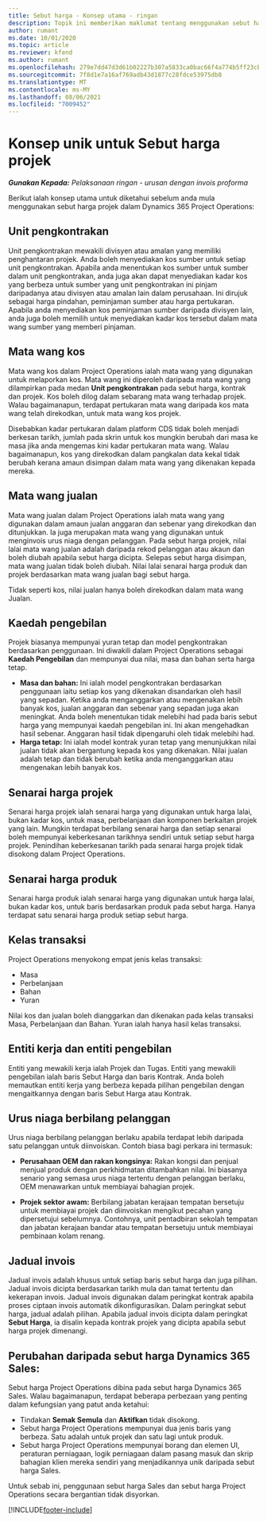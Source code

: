 ```yaml
---
title: Sebut harga - Konsep utama - ringan
description: Topik ini memberikan maklumat tentang menggunakan sebut harga projek dalam Project Operations.
author: rumant
ms.date: 10/01/2020
ms.topic: article
ms.reviewer: kfend
ms.author: rumant
ms.openlocfilehash: 279e7dd47d3d61b02227b307a5833ca0bac66f4a774b5ff23cb69aac417e2f0e
ms.sourcegitcommit: 7f8d1e7a16af769adb43d1877c28fdce53975db8
ms.translationtype: MT
ms.contentlocale: ms-MY
ms.lasthandoff: 08/06/2021
ms.locfileid: "7009452"
---
```

# <a name="concepts-unique-to-project-quotes"></a>Konsep unik untuk Sebut harga projek

_**Gunakan Kepada:** Pelaksanaan ringan - urusan dengan invois proforma_


Berikut ialah konsep utama untuk diketahui sebelum anda mula menggunakan sebut harga projek dalam Dynamics 365 Project Operations:

## <a name="contracting-unit"></a>Unit pengkontrakan

Unit pengkontrakan mewakili divisyen atau amalan yang memiliki penghantaran projek. Anda boleh menyediakan kos sumber untuk setiap unit pengkontrakan. Apabila anda menentukan kos sumber untuk sumber dalam unit pengkontrakan, anda juga akan dapat menyediakan kadar kos yang berbeza untuk sumber yang unit pengkontrakan ini pinjam daripadanya atau divisyen atau amalan lain dalam perusahaan. Ini dirujuk sebagai harga pindahan, peminjaman sumber atau harga pertukaran. Apabila anda menyediakan kos peminjaman sumber daripada divisyen lain, anda juga boleh memilih untuk menyediakan kadar kos tersebut dalam mata wang sumber yang memberi pinjaman.

## <a name="cost-currency"></a>Mata wang kos

Mata wang kos dalam Project Operations ialah mata wang yang digunakan untuk melaporkan kos. Mata wang ini diperoleh daripada mata wang yang dilampirkan pada medan **Unit pengkontrakan** pada sebut harga, kontrak dan projek. Kos boleh dilog dalam sebarang mata wang terhadap projek. Walau bagaimanapun, terdapat pertukaran mata wang daripada kos mata wang telah direkodkan, untuk mata wang kos projek.

Disebabkan kadar pertukaran dalam platform CDS tidak boleh menjadi berkesan tarikh, jumlah pada skrin untuk kos mungkin berubah dari masa ke masa jika anda mengemas kini kadar pertukaran mata wang. Walau bagaimanapun, kos yang direkodkan dalam pangkalan data kekal tidak berubah kerana amaun disimpan dalam mata wang yang dikenakan kepada mereka.

## <a name="sales-currency"></a>Mata wang jualan

Mata wang jualan dalam Project Operations ialah mata wang yang digunakan dalam amaun jualan anggaran dan sebenar yang direkodkan dan ditunjukkan. Ia juga merupakan mata wang yang digunakan untuk menginvois urus niaga dengan pelanggan. Pada sebut harga projek, nilai lalai mata wang jualan adalah daripada rekod pelanggan atau akaun dan boleh diubah apabila sebut harga dicipta. Selepas sebut harga disimpan, mata wang jualan tidak boleh diubah. Nilai lalai senarai harga produk dan projek berdasarkan mata wang jualan bagi sebut harga.

Tidak seperti kos, nilai jualan hanya boleh direkodkan dalam mata wang Jualan.

## <a name="billing-method"></a>Kaedah pengebilan

Projek biasanya mempunyai yuran tetap dan model pengkontrakan berdasarkan penggunaan. Ini diwakili dalam Project Operations sebagai **Kaedah Pengebilan** dan mempunyai dua nilai, masa dan bahan serta harga tetap.

- **Masa dan bahan:** Ini ialah model pengkontrakan berdasarkan penggunaan iaitu setiap kos yang dikenakan disandarkan oleh hasil yang sepadan. Ketika anda menganggarkan atau mengenakan lebih banyak kos, jualan anggaran dan sebenar yang sepadan juga akan meningkat. Anda boleh menentukan tidak melebihi had pada baris sebut harga yang mempunyai kaedah pengebilan ini. Ini akan mengehadkan hasil sebenar. Anggaran hasil tidak dipengaruhi oleh tidak melebihi had.
- **Harga tetap:** Ini ialah model kontrak yuran tetap yang menunjukkan nilai jualan tidak akan bergantung kepada kos yang dikenakan. Nilai jualan adalah tetap dan tidak berubah ketika anda menganggarkan atau mengenakan lebih banyak kos.

## <a name="project-price-lists"></a>Senarai harga projek

Senarai harga projek ialah senarai harga yang digunakan untuk harga lalai, bukan kadar kos, untuk masa, perbelanjaan dan komponen berkaitan projek yang lain. Mungkin terdapat berbilang senarai harga dan setiap senarai boleh mempunyai keberkesanan tarikhnya sendiri untuk setiap sebut harga projek. Penindihan keberkesanan tarikh pada senarai harga projek tidak disokong dalam Project Operations.

## <a name="product-price-lists"></a>Senarai harga produk

Senarai harga produk ialah senarai harga yang digunakan untuk harga lalai, bukan kadar kos, untuk baris berdasarkan produk pada sebut harga. Hanya terdapat satu senarai harga produk setiap sebut harga.

## <a name="transaction-classes"></a>Kelas transaksi

Project Operations menyokong empat jenis kelas transaksi:

- Masa
- Perbelanjaan
- Bahan
- Yuran

Nilai kos dan jualan boleh dianggarkan dan dikenakan pada kelas transaksi Masa, Perbelanjaan dan Bahan. Yuran ialah hanya hasil kelas transaksi.

## <a name="work-entities-and-billing-entities"></a>Entiti kerja dan entiti pengebilan

Entiti yang mewakili kerja ialah Projek dan Tugas. Entiti yang mewakili pengebilan ialah baris Sebut Harga dan baris Kontrak. Anda boleh memautkan entiti kerja yang berbeza kepada pilihan pengebilan dengan mengaitkannya dengan baris Sebut Harga atau Kontrak.

## <a name="multi-customer-deals"></a>Urus niaga berbilang pelanggan

Urus niaga berbilang pelanggan berlaku apabila terdapat lebih daripada satu pelanggan untuk diinvoiskan. Contoh biasa bagi perkara ini termasuk:

- **Perusahaan OEM dan rakan kongsinya:** Rakan kongsi dan penjual menjual produk dengan perkhidmatan ditambahkan nilai. Ini biasanya senario yang semasa urus niaga tertentu dengan pelanggan berlaku, OEM menawarkan untuk membiayai bahagian projek. 

- **Projek sektor awam:** Berbilang jabatan kerajaan tempatan bersetuju untuk membiayai projek dan diinvoiskan mengikut pecahan yang dipersetujui sebelumnya. Contohnya, unit pentadbiran sekolah tempatan dan jabatan kerajaan bandar atau tempatan bersetuju untuk membiayai pembinaan kolam renang.

## <a name="invoice-schedules"></a>Jadual invois

Jadual invois adalah khusus untuk setiap baris sebut harga dan juga pilihan. Jadual invois dicipta berdasarkan tarikh mula dan tamat tertentu dan kekerapan invois. Jadual invois digunakan dalam peringkat kontrak apabila proses ciptaan invois automatik dikonfigurasikan. Dalam peringkat sebut harga, jadual adalah pilihan. Apabila jadual invois dicipta dalam peringkat **Sebut Harga**, ia disalin kepada kontrak projek yang dicipta apabila sebut harga projek dimenangi.

## <a name="changes-from-dynamics-365-sales-quote"></a>Perubahan daripada sebut harga Dynamics 365 Sales:

Sebut harga Project Operations dibina pada sebut harga Dynamics 365 Sales. Walau bagaimanapun, terdapat beberapa perbezaan yang penting dalam kefungsian yang patut anda ketahui:

- Tindakan **Semak Semula** dan **Aktifkan** tidak disokong.
- Sebut harga Project Operations mempunyai dua jenis baris yang berbeza. Satu adalah untuk projek dan satu lagi untuk produk.
- Sebut harga Project Operations mempunyai borang dan elemen UI, peraturan perniagaan, logik perniagaan dalam pasang masuk dan skrip bahagian klien mereka sendiri yang menjadikannya unik daripada sebut harga Sales.

Untuk sebab ini, penggunaan sebut harga Sales dan sebut harga Project Operations secara bergantian tidak disyorkan.


[!INCLUDE[footer-include](../../includes/footer-banner.md)]
